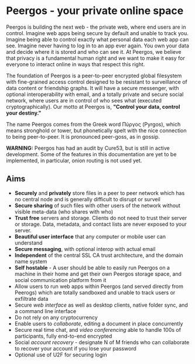 # Peergos - your private online space

Peergos is building the next web - the private web, where end users are in control. Imagine web apps being secure by default and unable to track you. Imagine being able to control exactly what personal data each web app can see. Imagine never having to log in to an app ever again. You own your data and decide where it is stored and who can see it. At Peergos, we believe that privacy is a fundamental human right and we want to make it easy for everyone to interact online in ways that respect this right. 

The foundation of Peergos is a peer-to-peer encrypted global filesystem with fine-grained access control designed to be resistant to surveillance of data content or friendship graphs. It will have a secure messenger, with optional interoperability with email, and a totally private and secure social network, where users are in control of who sees what (executed cryptographically). Our motto at Peergos is, **"Control your data, control your destiny."**

The name Peergos comes from the Greek word Πύργος (Pyrgos), which means stronghold or tower, but phonetically spelt with the nice connection to being peer-to-peer. It is pronounced peer-goss, as in gossip. 

**WARNING:** Peergos has had an audit by Cure53, but is still in active development. Some of the features in this documentation are yet to be implemented, in particular, onion routing is not used yet.

## Aims

 - **Securely** and **privately** store files in a peer to peer network which has no central node and is generally difficult to disrupt or surveil
 - **Secure sharing** of such files with other users of the network without visible meta-data (who shares with who)
 - **Trust free** servers and storage. Clients do not need to trust their server or storage. Data, metadata, and contact lists are never exposed to your server. 
 - **Beautiful user interface** that any computer or mobile user can understand
 - **Secure messaging**, with optional interop with actual email
 - **Independent** of the central SSL CA trust architecture, and the domain name system
 - **Self hostable** - A user should be able to easily run Peergos on a machine in their home and get their own Peergos storage space, and social communication platform from it
 - Allow users to run web apps within Peergos (and served directly from Peerogs) which are totally sandboxed and unable to track users or exfiltrate data
 - Secure *web interface* as well as desktop clients, native folder sync, and a command line interface
 - Do not rely on any cryptocurrency
 - Enable users to *collaborate*, editing a document in place concurrently
 - Secure real time chat, and *video conferencing* able to handle 100s of participants, fully end-to-end encrypted
 - Social *account recovery* - designate N of M friends who can collaborate to recover your account if you lose your password
 - Optional use of U2F for securing login